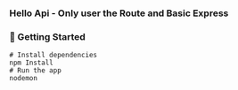 ### Hello Api - Only user the Route and Basic Express 


### 🧪 Getting Started
```base
# Install dependencies
npm Install 
# Run the app
nodemon
